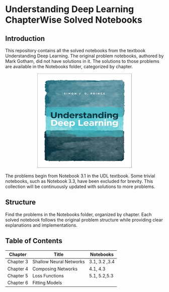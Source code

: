# Understanding Deep Learning ChapterWise Solved Notebooks
## Introduction
This repository contains all the solved notebooks from the textbook Understanding Deep Learning. The original problem notebooks, authored by Mark Gotham, did not have solutions in it. The solutions to those problems are available in the Notebooks folder, categorized by chapter.

<p align="center"><img src="UDL.jpg" alt="Understanding Deep Learning" width="300" height="300"></p>

The problems begin from Notebook 3.1 in the UDL textbook. Some trivial notebooks, such as Notebook 3.3, have been excluded for brevity.
This collection will be continuously updated with solutions to more problems.

## Structure
Find the problems in the Notebooks folder, organized by chapter.
Each solved notebook follows the original problem structure while providing clear explanations and implementations.

## Table of Contents

| Chapter |Title| Notebooks|
| ---------|----- | ---------------- |
| Chapter 3 |Shallow Neural Networks|3.1, 3.2 ,3.4 |
| Chapter 4 |Composing Networks|4.1, 4.3 |
| Chapter 5 | Loss Functions | 5.1, 5.2,5.3 |
| Chapter 6 | Fitting Models | |

